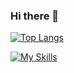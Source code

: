 ### Hi there 👋
<!--![Anurag's GitHub stats](https://github-readme-stats.vercel.app/api?username=Bucker000&show_icons=true&theme=transparent)-->

[![Top Langs](https://github-readme-stats.vercel.app/api/top-langs/?username=Bucker000&layout=compact)](https://github.com/anuraghazra/github-readme-stats)

[![My Skills](https://skillicons.dev/icons?i=js,html,css,postgres,python,mongodb,express,react,nodejs,vim,neovim)](https://skillicons.dev)

<!--[![My Skills](https://skillicons.dev/icons?i=js,html,css,mongodb,express,nodejs,postgres,python)](https://skillicons.dev)-->

<!--
**Bucker000/Bucker000** is a ✨ _special_ ✨ repository because its `README.md` (this file) appears on your GitHub profile.
**![My Skills](https://skillicons.dev/icons?i=js,html,css,wasm)](https://skillicons.dev)**
	https://img.shields.io/badge/JavaScript-323330?style=for-the-badge&logo=javascript&logoColor=F7DF1E
Here are some ideas to get you started:

- 🔭 I’m currently working on ...
- 🌱 I’m currently learning ...
- 👯 I’m looking to collaborate on ...
- 🤔 I’m looking for help with ...
- 💬 Ask me about ...
- 📫 How to reach me: ...
- 😄 Pronouns: ...
- ⚡ Fun fact: ...
-->
